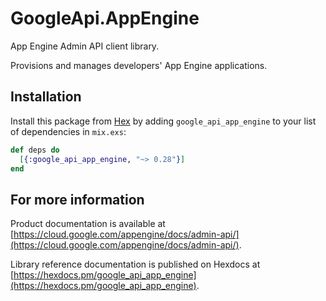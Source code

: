 # GoogleApi.AppEngine

App Engine Admin API client library.

Provisions and manages developers' App Engine applications.

## Installation

Install this package from [Hex](https://hex.pm) by adding
`google_api_app_engine` to your list of dependencies in `mix.exs`:

```elixir
def deps do
  [{:google_api_app_engine, "~> 0.28"}]
end
```

## For more information

Product documentation is available at [https://cloud.google.com/appengine/docs/admin-api/](https://cloud.google.com/appengine/docs/admin-api/).

Library reference documentation is published on Hexdocs at
[https://hexdocs.pm/google_api_app_engine](https://hexdocs.pm/google_api_app_engine).
